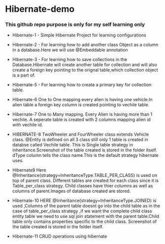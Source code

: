 # Hibernate-demo

### This github repo purpose is only for my self learning only

* Hibernate-1 - Simple Hibernate Project for learning configurations

* Hibernate-2 - For learning how to add another class Object as a column in a database.Here we will use @Embeddable annotation

* Hibernate-3 - For learning how to save collections in the Database.Hibernate will create another table for collection and will also create a foreign key pointing to the orignal table,which collection object is a part of.

* Hibernate-5 - For learning how to create a primary key for collection table. 

* Hibernate-6 One to One mapping every alien is having one vehicle.In alien table a foreign key column is created pointing to vechile table.

* Hibernate-7 One to Many mapping. Every Alien is having more than 1 vechile. A seperate table is created with 2 columns mapping alien id with vechile id.

* HIBERNATE-8 TwoWheeler and FourWheeler class extends Vehicle class. @Entity is defined on all 3 class still only 1 table is created in databse called Vechile table. This is Single table strategy in inheritance.Screenshot of the table created is stored in the folder itself.
dType column tells the class name.This is the default strategy hibernate uses.

* Hibernate9 Here @Inheritance(strategy=InheritanceType.TABLE_PER_CLASS) is used on top of parent class. Different tables are created for each class since it is Table_per_class strategy. Child classes have thier columns as well as columns of parent.Images of database created are stored.

* Hibernate-10 HERE @Inheritance(strategy=InheritanceType.JOINED) is used ,Columns of the parent table doesnt go into the child table as in the case of table_per_class strategy ,if we want the complete child class entity table we need to use sql join statement with the parent table.Child table only contains properties specific to the child class. Screenshot of the table created is stored in the folder itself.

* Hibernate-11 CRUD operations using hibernate
